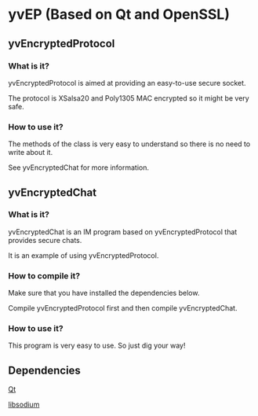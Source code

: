 # yvEP (Based on Qt and OpenSSL)

## yvEncryptedProtocol

### What is it?

yvEncryptedProtocol is aimed at providing an easy-to-use secure socket.

The protocol is XSalsa20 and Poly1305 MAC encrypted so it might be very safe.

### How to use it?

The methods of the class is very easy to understand so there is no need to write about it.

See yvEncryptedChat for more information.

## yvEncryptedChat

### What is it?

yvEncryptedChat is an IM program based on yvEncryptedProtocol that provides secure chats.

It is an example of using yvEncryptedProtocol.

### How to compile it?

Make sure that you have installed the dependencies below.

Compile yvEncryptedProtocol first and then compile yvEncryptedChat.

### How to use it?

This program is very easy to use. So just dig your way!

## Dependencies

[Qt](http://www.qt.io)

[libsodium](https://download.libsodium.org/doc/)
